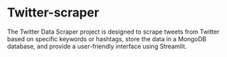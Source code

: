 # Twitter-scraper
The Twitter Data Scraper project is designed to scrape tweets from Twitter based on specific keywords or hashtags, store the data in a MongoDB database, and provide a user-friendly interface using Streamlit.
